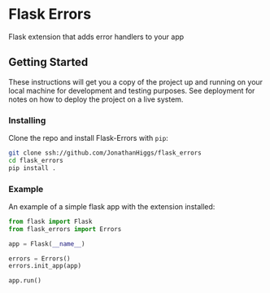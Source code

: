 # Flask Errors

Flask extension that adds error handlers to your app

## Getting Started

These instructions will get you a copy of the project up and running on your local machine for development and testing purposes. See deployment for notes on how to deploy the project on a live system.

### Installing

Clone the repo and install Flask-Errors with `pip`:

```bash
git clone ssh://github.com/JonathanHiggs/flask_errors
cd flask_errors
pip install .
```

### Example

An example of a simple flask app with the extension installed:

```python
from flask import Flask
from flask_errors import Errors

app = Flask(__name__)

errors = Errors()
errors.init_app(app)

app.run()
```
